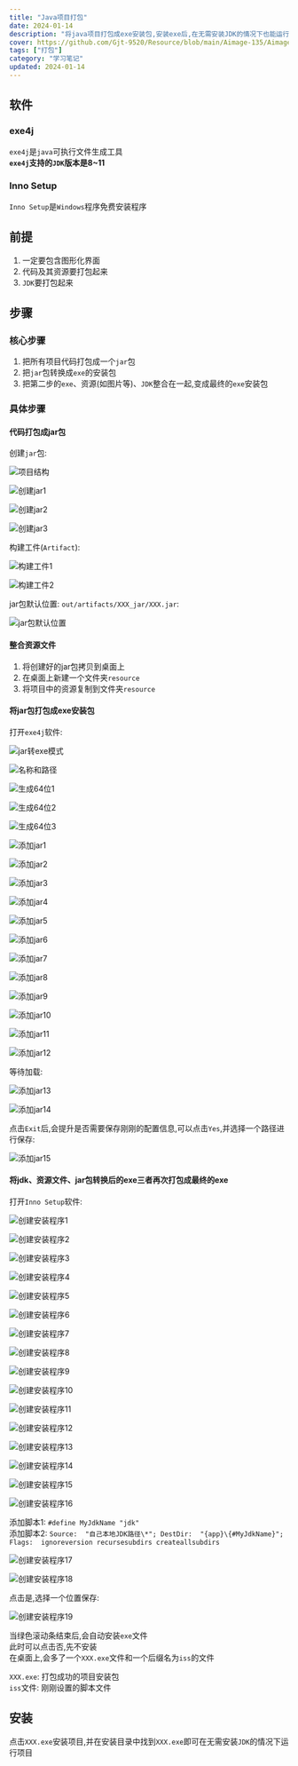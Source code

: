 ```yaml
---
title: "Java项目打包"
date: 2024-01-14
description: "将java项目打包成exe安装包,安装exe后,在无需安装JDK的情况下也能运行java项目"
cover: https://github.com/Gjt-9520/Resource/blob/main/Aimage-135/Aimage86.jpg?raw=true
tags: ["打包"]
category: "学习笔记"
updated: 2024-01-14
---
```


## 软件

### exe4j

`exe4j`是`java`可执行文件生成工具  
**`exe4j`支持的`JDK`版本是8~11**    

### Inno Setup

`Inno Setup`是`Windows`程序免费安装程序   

## 前提

1. 一定要包含图形化界面  
2. 代码及其资源要打包起来  
3. `JDK`要打包起来  

## 步骤

### 核心步骤

1. 把所有项目代码打包成一个`jar`包  
2. 把`jar`包转换成`exe`的安装包   
3. 把第二步的`exe`、资源(如图片等)、`JDK`整合在一起,变成最终的`exe`安装包  

### 具体步骤

#### 代码打包成jar包

创建`jar`包: 

![项目结构](../images/项目结构.png)

![创建jar1](../images/创建jar1.png)

![创建jar2](../images/创建jar2.png)

![创建jar3](../images/创建jar3.png)

构建工件(`Artifact`): 

![构建工件1](../images/构建工件1.png)

![构建工件2](../images/构建工件2.png)

jar包默认位置: `out/artifacts/XXX_jar/XXX.jar`: 

![jar包默认位置](../images/jar包默认位置.png)

#### 整合资源文件

1. 将创建好的jar包拷贝到桌面上
2. 在桌面上新建一个文件夹`resource`
3. 将项目中的资源复制到文件夹`resource`

#### 将jar包打包成exe安装包

打开`exe4j`软件: 

![jar转exe模式](../images/jar转exe模式.png)

![名称和路径](../images/名称和路径.png)

![生成64位1](../images/生成64位1.png)

![生成64位2](../images/生成64位2.png)

![生成64位3](../images/生成64位3.png)

![添加jar1](../images/添加jar1.png)

![添加jar2](../images/添加jar2.png)

![添加jar3](../images/添加jar3.png)

![添加jar4](../images/添加jar4.png)

![添加jar5](../images/添加jar5.png)

![添加jar6](../images/添加jar6.png)

![添加jar7](../images/添加jar7.png)

![添加jar8](../images/添加jar8.png)

![添加jar9](../images/添加jar9.png)

![添加jar10](../images/添加jar10.png)

![添加jar11](../images/添加jar11.png)

![添加jar12](../images/添加jar12.png)

等待加载: 

![添加jar13](../images/添加jar13.png)

![添加jar14](../images/添加jar14.png)

点击`Exit`后,会提升是否需要保存刚刚的配置信息,可以点击`Yes`,并选择一个路径进行保存: 

![添加jar15](../images/添加jar15.png)

#### 将jdk、资源文件、jar包转换后的exe三者再次打包成最终的exe

打开`Inno Setup`软件: 

![创建安装程序1](../images/创建安装程序1.png)

![创建安装程序2](../images/创建安装程序2.png)

![创建安装程序3](../images/创建安装程序3.png)

![创建安装程序4](../images/创建安装程序4.png)

![创建安装程序5](../images/创建安装程序5.png)

![创建安装程序6](../images/创建安装程序6.png)

![创建安装程序7](../images/创建安装程序7.png)

![创建安装程序8](../images/创建安装程序8.png)

![创建安装程序9](../images/创建安装程序9.png)

![创建安装程序10](../images/创建安装程序10.png)

![创建安装程序11](../images/创建安装程序11.png)

![创建安装程序12](../images/创建安装程序12.png)

![创建安装程序13](../images/创建安装程序13.png)

![创建安装程序14](../images/创建安装程序14.png)

![创建安装程序15](../images/创建安装程序15.png)

![创建安装程序16](../images/创建安装程序16.png)

添加脚本1: `#define MyJdkName "jdk"`     
添加脚本2: `Source:  "自己本地JDK路径\*"; DestDir:  "{app}\{#MyJdkName}"; Flags:  ignoreversion recursesubdirs createallsubdirs`    

![创建安装程序17](../images/创建安装程序17.png)

![创建安装程序18](../images/创建安装程序18.png)

点击是,选择一个位置保存:   

![创建安装程序19](../images/创建安装程序19.png)

当绿色滚动条结束后,会自动安装`exe`文件    
此时可以点击否,先不安装      
在桌面上,会多了一个`XXX.exe`文件和一个后缀名为`iss`的文件    
  
`XXX.exe`: 打包成功的项目安装包    
`iss`文件: 刚刚设置的脚本文件    

## 安装

点击`XXX.exe`安装项目,并在安装目录中找到`XXX.exe`即可在无需安装`JDK`的情况下运行项目   